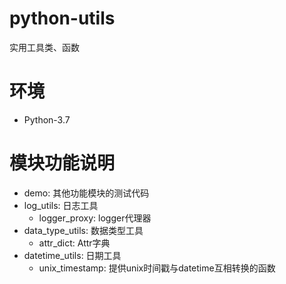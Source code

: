 # python-utils

实用工具类、函数

# 环境

- Python-3.7

# 模块功能说明

- demo: 其他功能模块的测试代码
- log_utils: 日志工具
    - logger_proxy: logger代理器
- data_type_utils: 数据类型工具
    - attr_dict: Attr字典
- datetime_utils: 日期工具
    - unix_timestamp: 提供unix时间戳与datetime互相转换的函数